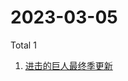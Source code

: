 # 2023-03-05

Total 1

<!-- BEGIN -->
<!-- UpdateTime Sun Mar 05 2023 05:02:28 GMT+0800 (China Standard Time) -->

1. [进击的巨人最终季更新](https://www.zhihu.com/search?q=进击的巨人最终季更新)

<!-- END -->
